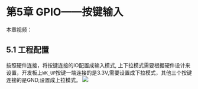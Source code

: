 # 第5章 GPIO——按键输入

本章视频： 

## 5.1 工程配置
按照硬件连接，将按键连接的IO配置成输入模式, 上下拉模式需要根据硬件设计来设置，开发板上`WK_UP`按键一端连接的是3.3V,需要设置成下拉模式，其他三个按键连接的是GND,设置成上拉模式。
![](5.1-1.png)




